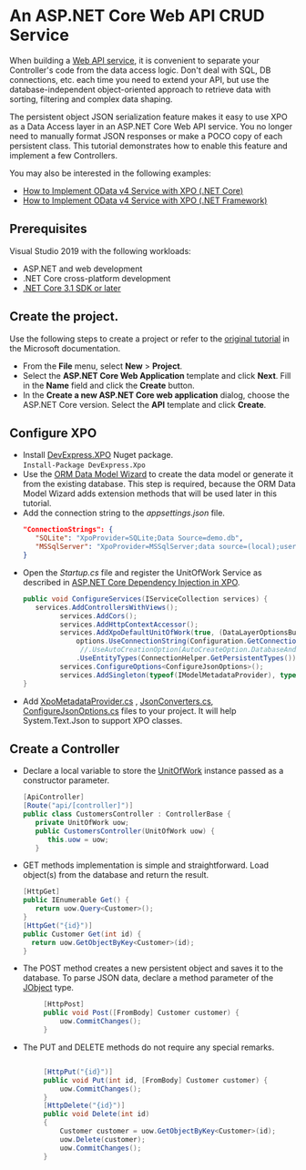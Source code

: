 # An ASP.NET Core Web API CRUD Service

When building a [Web API service](https://docs.microsoft.com/en-us/aspnet/core/tutorials/first-web-api?view=aspnetcore-3.1), it is convenient to separate your Controller's code from the data access logic. Don't deal with SQL, DB connections, etc. each time you need to extend your API, but use the database-independent object-oriented approach to retrieve data with sorting, filtering and complex data shaping.

The persistent object JSON serialization feature makes it easy to use XPO as a Data Access layer in an ASP.NET Core Web API service. You no longer need to manually format JSON responses or make a POCO copy of each persistent class. This tutorial demonstrates how to enable this feature and implement a few Controllers.

You may also be interested in the following examples:
* [How to Implement OData v4 Service with XPO (.NET Core)](https://github.com/DevExpress-Examples/XPO_how-to-implement-odata4-service-with-xpo-netcore)
* [How to Implement OData v4 Service with XPO (.NET Framework)](https://github.com/DevExpress-Examples/XPO_how-to-implement-odata4-service-with-xpo)


## Prerequisites
 Visual Studio 2019 with the following workloads:
 * ASP.NET and web development
 * .NET Core cross-platform development
 * [.NET Core 3.1 SDK or later](https://www.microsoft.com/net/download)
 
## Create the project.
Use the following steps to create a project or refer to the [original tutorial](https://docs.microsoft.com/en-us/aspnet/core/tutorials/first-web-api?view=aspnetcore-3.1) in the Microsoft documentation.
* From the **File** menu, select **New** > **Project**.
* Select the **ASP.NET Core Web Application** template and click **Next**. Fill in the **Name** field and click the **Create** button.
* In the **Create a new ASP.NET Core web application** dialog, choose the ASP.NET Core version. Select the **API** template and click **Create**.

## Configure XPO
* Install [DevExpress.XPO](https://www.nuget.org/packages/DevExpress.Xpo/) Nuget package.  
   `Install-Package DevExpress.Xpo`
* Use the [ORM Data Model Wizard](https://documentation.devexpress.com/CoreLibraries/14810) to create the data model or generate it from the existing database. This step is required, because the ORM Data Model Wizard adds extension methods that will be used later in this tutorial.
* Add the connection string to the *appsettings.json* file.  
   ```json
   "ConnectionStrings": {
      "SQLite": "XpoProvider=SQLite;Data Source=demo.db",
      "MSSqlServer": "XpoProvider=MSSqlServer;data source=(local);user id=sa;password=;initial catalog=XpoASPNETCoreDemo;Persist Security Info=true"
   }
   ```
* Open the *Startup.cs* file and register the UnitOfWork Service as described in [ASP.NET Core Dependency Injection in XPO](https://www.devexpress.com/Support/Center/Question/Details/T637597).  
   ```cs
   public void ConfigureServices(IServiceCollection services) {
      services.AddControllersWithViews();
            services.AddCors();
            services.AddHttpContextAccessor();
            services.AddXpoDefaultUnitOfWork(true, (DataLayerOptionsBuilder options) =>
                options.UseConnectionString(Configuration.GetConnectionString("MSSqlServer"))
                 //.UseAutoCreationOption(AutoCreateOption.DatabaseAndSchema) // debug only
                .UseEntityTypes(ConnectionHelper.GetPersistentTypes()));
            services.ConfigureOptions<ConfigureJsonOptions>();
            services.AddSingleton(typeof(IModelMetadataProvider), typeof(XpoMetadataProvider));
   }
   ``` 
* Add [XpoMetadataProvider.cs](CS/XpoSerialization/XpoMetadataProvider.cs) , [JsonConverters.cs](CS/XpoSerialization/JsonConverters.cs), [ConfigureJsonOptions.cs](CS/XpoSerialization/ConfigureJsonOptions.cs) files to your project. It will help System.Text.Json to support XPO classes. 
## Create a Controller
* Declare a local variable to store the [UnitOfWork](https://documentation.devexpress.com/CoreLibraries/2138) instance passed as a constructor parameter.
   ```cs
   [ApiController]
   [Route("api/[controller]")]
   public class CustomersController : ControllerBase {
      private UnitOfWork uow;
      public CustomersController(UnitOfWork uow) {
         this.uow = uow;
      }
   ```
* GET methods implementation is simple and straightforward. Load object(s) from the database and return the result.  
   ```cs
   [HttpGet]
   public IEnumerable Get() {
      return uow.Query<Customer>();
   } 
   [HttpGet("{id}")]
   public Customer Get(int id) {
     return uow.GetObjectByKey<Customer>(id);
   }
   ```
* The POST method creates a new persistent object and saves it to the database. To parse JSON data, declare a method parameter of the [JObject](https://www.newtonsoft.com/json/help/html/T_Newtonsoft_Json_Linq_JObject.htm) type.
   ```cs
        [HttpPost]
        public void Post([FromBody] Customer customer) {
            uow.CommitChanges();
        }  
 
   ```
* The PUT and DELETE methods do not require any special remarks.

   ```cs

        [HttpPut("{id}")]
        public void Put(int id, [FromBody] Customer customer) {
            uow.CommitChanges();
        }
        [HttpDelete("{id}")]
        public void Delete(int id)
        {
            Customer customer = uow.GetObjectByKey<Customer>(id);
            uow.Delete(customer);
            uow.CommitChanges();
        }   

   ```
